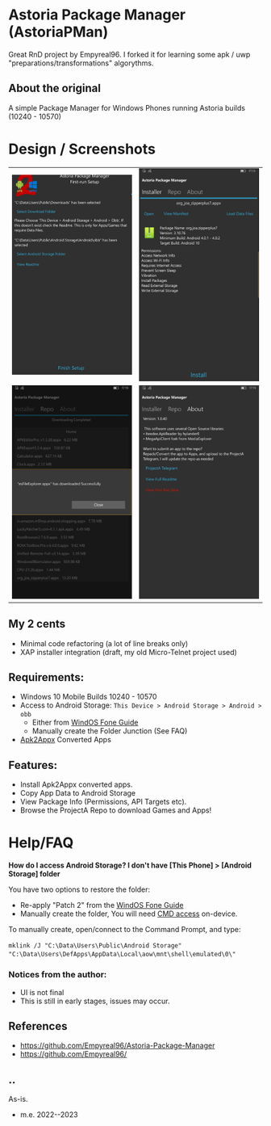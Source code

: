 # Astoria Package Manager (AstoriaPMan)
Great RnD project by Empyreal96. I forked it for learning some apk / uwp "preparations/transformations" algorythms. 

## About the original

A simple Package Manager for Windows Phones running Astoria builds (10240 - 10570) 

# Design / Screenshots
<table><tr>
<td> <img src="Images/shot1.png" alt="Drawing" style="width: 320px;"/> </td>
<td> <img src="Images/shot2.png" alt="Drawing" style="width: 320px;"/> </td>
</tr>
<tr>
<td> <img src="Images/shot3.png" alt="Drawing" style="width: 320px;"/> </td>
<td> <img src="Images/shot4.png" alt="Drawing" style="width: 320px;"/> </td>
</tr></table>

## My 2 cents
- Minimal code refactoring (a lot of line breaks only)
- XAP installer integration (draft, my old Micro-Telnet project used)

## Requirements:

- Windows 10 Mobile Builds 10240 - 10570
- Access to Android Storage: `This Device > Android Storage > Android > obb`
  - Either from [WindOS Fone Guide](https://youtu.be/vP-z8jVXVBQ)
  - Manually create the Folder Junction (See FAQ)
- [Apk2Appx](https://github.com/fadilfadz01/Apk2Appx_Converter) Converted Apps


## Features:
- Install Apk2Appx converted apps.
- Copy App Data to Android Storage
- View Package Info (Permissions, API Targets etc).
- Browse the ProjectA Repo to download Games and Apps!


# Help/FAQ

**How do I access Android Storage? I don't have [This Phone] > [Android Storage] folder**

You have two options to restore the folder:

- Re-apply "Patch 2" from the [WindOS Fone Guide](https://youtu.be/vP-z8jVXVBQ)
- Manually create the folder, You will need [CMD access](https://github.com/fadilfadz01/CMD.Injector) on-device.  

To manually create, open/connect to the Command Prompt, and type:

`mklink /J "C:\Data\Users\Public\Android Storage" "C:\Data\Users\DefApps\AppData\Local\aow\mnt\shell\emulated\0\" `


### Notices from the author:
- UI is not final 
- This is still in early stages, issues may occur.

## References
- https://github.com/Empyreal96/Astoria-Package-Manager
- https://github.com/Empyreal96/

## ..
As-is.

- m.e. 2022--2023

